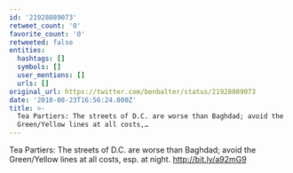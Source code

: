 ```yaml
---
id: '21928089073'
retweet_count: '0'
favorite_count: '0'
retweeted: false
entities:
  hashtags: []
  symbols: []
  user_mentions: []
  urls: []
original_url: https://twitter.com/benbalter/status/21928089073
date: '2010-08-23T16:56:24.000Z'
title: >-
  Tea Partiers: The streets of D.C. are worse than Baghdad; avoid the
  Green/Yellow lines at all costs,…
---
```


Tea Partiers: The streets of D.C. are worse than Baghdad; avoid the Green/Yellow lines at all costs, esp. at night. http://bit.ly/a92mG9
